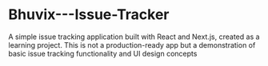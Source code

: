 # Bhuvix---Issue-Tracker
A simple issue tracking application built with React and Next.js, created as a learning project. This is not a production-ready app but a demonstration of basic issue tracking functionality and UI design concepts
